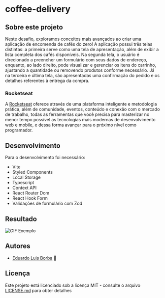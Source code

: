 # coffee-delivery

## Sobre este projeto
Neste desafio, exploramos conceitos mais avançados ao criar uma aplicação de encomenda de cafés do zero! A aplicação possui três telas distintas: a primeira serve como uma tela de apresentação, além de exibir a lista completa dos cafés disponíveis. Na segunda tela, o usuário é direcionado a preencher um formulário com seus dados de endereço, enquanto, ao lado direito, pode visualizar e gerenciar os itens do carrinho, ajustando a quantidade ou removendo produtos conforme necessário. Já na terceira e última tela, são apresentadas uma confirmação do pedido e os detalhes referentes à entrega da compra.

### Rocketseat
A [Rocketseat](https://rocketseat.com.br) oferece através de uma plataforma inteligente e metodologia prática, além de comunidade, eventos, conteúdo e conexão com o mercado de trabalho, todas as ferramentas que você precisa para masterizar no menor tempo possível as tecnologias mais modernas de desenvolvimento web e mobile, e dessa forma avançar para o próximo nível como programador.

## Desenvolvimento

Para o desenvolvimento foi necessário:
* Vite
* Styled Components
* Local Storage
* Typescript
* Context API
* React Router Dom
* React Hook Form
* Validações de formulário com Zod

## Resultado

![GIF Exemplo](https://github.com/DuhBorba/coffee-delivery/blob/main/example.gif)

## Autores

* [Eduardo Luis Borba](https://github.com/DuhBorba) :rocket:

## Licença

Este projeto está licenciado sob a licença MIT - consulte o arquivo [LICENSE.md](LICENSE.md) para obter detalhes
